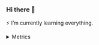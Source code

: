 ### Hi there 👋

⚡ I’m currently learning everything.
<!--
**aleaxim/aleaxim** is a ✨ _special_ ✨ repository because its `README.md` (this file) appears on your GitHub profile.

Here are some ideas to get you started:

- 🔭 I’m currently working on ...
- 🌱 I’m currently learning ...
- 👯 I’m looking to collaborate on ...
- 🤔 I’m looking for help with ...
- 💬 Ask me about ...
- 📫 How to reach me: ...
- 😄 Pronouns: ...
- ⚡ Fun fact: ...
-->

<details>
  <summary>Metrics</summary>
  
  ![Metrics](https://github.com/aleaxim/aleaxim/blob/main/metrics.svg)
  
</details>

